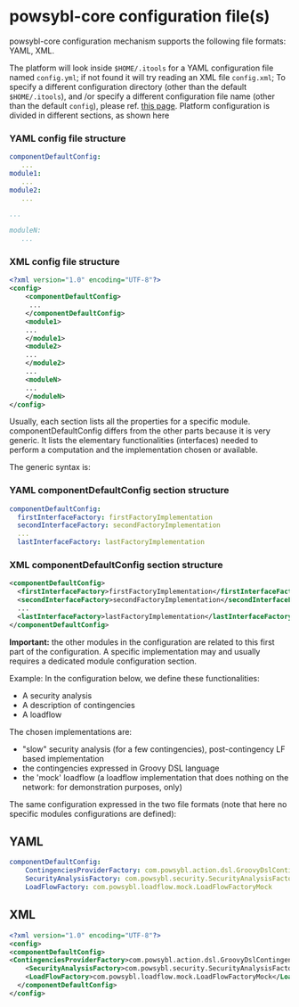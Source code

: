 ﻿# powsybl-core configuration file(s)

powsybl-core configuration mechanism supports the following file formats: YAML, XML.

The platform will look inside `$HOME/.itools` for a YAML configuration file named `config.yml`; if not found it will try
reading an XML file `config.xml`;
To specify a different configuration directory (other than the default `$HOME/.itools`), and /or specify a different
configuration file name (other than the default `config`), please ref. [this page](README.md).
Platform configuration is divided in different sections, as shown here 

### YAML config file structure
```yaml
componentDefaultConfig:
   ...
module1:
   ...
module2:
   ...

...

moduleN:
   ...   
```

### XML config file structure
```xml
<?xml version="1.0" encoding="UTF-8"?>
<config>
    <componentDefaultConfig>
     ... 
    </componentDefaultConfig>
    <module1>
    ...
    </module1>
    <module2>
    ...
    </module2>
    ...
    <moduleN>
    ...
    </moduleN>
</config>
```

Usually, each section lists all the properties for a specific module. 
componentDefaultConfig differs from the other parts because it is very generic. 
It lists the elementary functionalities (interfaces) needed to perform a computation and the implementation chosen or available.

The generic syntax is:

### YAML componentDefaultConfig section structure
```yaml
componentDefaultConfig:
  firstInterfaceFactory: firstFactoryImplementation
  secondInterfaceFactory: secondFactoryImplementation
  ...
  lastInterfaceFactory: lastFactoryImplementation
```

### XML componentDefaultConfig section structure
```xml
<componentDefaultConfig>
  <firstInterfaceFactory>firstFactoryImplementation</firstInterfaceFactory>
  <secondInterfaceFactory>secondFactoryImplementation</secondInterfaceFactory>
  ...
  <lastInterfaceFactory>lastFactoryImplementation</lastInterfaceFactory>
</componentDefaultConfig>
```

**Important:** the other modules in the configuration are related to this first part of the configuration. 
A specific implementation may and usually requires a dedicated module configuration section. 


Example: In the configuration below, we define these functionalities:
 - A security analysis
 - A description of contingencies
 - A loadflow
         
The chosen implementations are:
 - "slow" security analysis (for a few contingencies), post-contingency LF based implementation
 - the contingencies expressed in Groovy DSL language
 - the 'mock' loadflow (a loadflow implementation that does nothing on the network: for demonstration purposes, only)
 
The same configuration expressed in the two file formats (note that here no specific modules configurations are defined):

## YAML
```yaml
componentDefaultConfig:
    ContingenciesProviderFactory: com.powsybl.action.dsl.GroovyDslContingenciesProviderFactory
    SecurityAnalysisFactory: com.powsybl.security.SecurityAnalysisFactoryImpl
    LoadFlowFactory: com.powsybl.loadflow.mock.LoadFlowFactoryMock

```

## XML
```xml
<?xml version="1.0" encoding="UTF-8"?>
<config>
<componentDefaultConfig>
<ContingenciesProviderFactory>com.powsybl.action.dsl.GroovyDslContingenciesProviderFactory</ContingenciesProviderFactory>
    <SecurityAnalysisFactory>com.powsybl.security.SecurityAnalysisFactoryImpl</SecurityAnalysisFactory>
    <LoadFlowFactory>com.powsybl.loadflow.mock.LoadFlowFactoryMock</LoadFlowFactory>
  </componentDefaultConfig>
</config>
```

